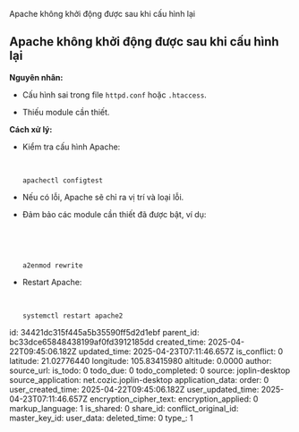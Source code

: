 Apache không khởi động được sau khi cấu hình lại

## **Apache không khởi động được sau khi cấu hình lại**

**Nguyên nhân:**

- Cấu hình sai trong file `httpd.conf` hoặc `.htaccess`.
    
- Thiếu module cần thiết.
    

**Cách xử lý:**

- Kiểm tra cấu hình Apache:
    
    &nbsp;
    
    `apachectl configtest`
    
- Nếu có lỗi, Apache sẽ chỉ ra vị trí và loại lỗi.
    
- Đảm bảo các module cần thiết đã được bật, ví dụ:
    
    &nbsp;
    
    &nbsp;
    
    `a2enmod rewrite`
    
- Restart Apache:
    
    &nbsp;
    
    `systemctl restart apache2`

id: 34421dc315f445a5b35590ff5d2d1ebf
parent_id: bc33dce65848438199af0fd3912185dd
created_time: 2025-04-22T09:45:06.182Z
updated_time: 2025-04-23T07:11:46.657Z
is_conflict: 0
latitude: 21.02776440
longitude: 105.83415980
altitude: 0.0000
author: 
source_url: 
is_todo: 0
todo_due: 0
todo_completed: 0
source: joplin-desktop
source_application: net.cozic.joplin-desktop
application_data: 
order: 0
user_created_time: 2025-04-22T09:45:06.182Z
user_updated_time: 2025-04-23T07:11:46.657Z
encryption_cipher_text: 
encryption_applied: 0
markup_language: 1
is_shared: 0
share_id: 
conflict_original_id: 
master_key_id: 
user_data: 
deleted_time: 0
type_: 1